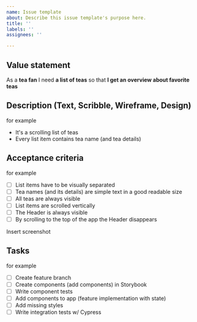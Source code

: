 ```yaml
---
name: Issue template
about: Describe this issue template's purpose here.
title: ''
labels: ''
assignees: ''

---
```


## Value statement
 
As a **tea fan**
I need **a list of teas**
so that **I get an overview about favorite teas**

## Description (Text, Scribble, Wireframe, Design)
 
for example
* It's a scrolling list of teas
* Every list item contains tea name (and tea details) 
 
## Acceptance criteria

for example
* [ ]  List items have to be visually separated
* [ ]  Tea names (and its details) are simple text in a good readable size
* [ ]  All teas are always visible
* [ ]  List items are scrolled vertically
* [ ]  The Header is always visible
* [ ]  By scrolling to the top of the app the Header disappears

Insert screenshot

## Tasks

for example
* [ ]  Create feature branch
* [ ]  Create components (add components) in Storybook
* [ ]  Write component tests
* [ ]  Add components to app (feature implementation with state)
* [ ]  Add missing styles
* [ ]  Write integration tests w/ Cypress
